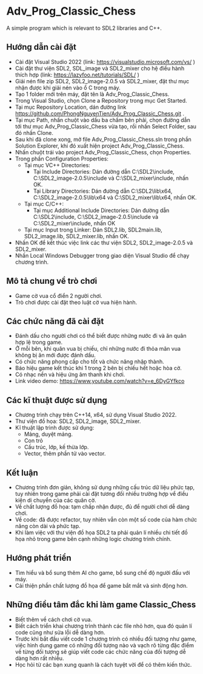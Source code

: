 # Adv_Prog_Classic_Chess
A simple program which is relevant to SDL2 libraries and C++.
## Hướng dẫn cài đặt 
- Cài đặt Visual Studio 2022 (link: https://visualstudio.microsoft.com/vs/ )
- Cài đặt thư viện SDL2, SDL_image và SDL2_mixer cho hệ điều hành thích hợp (link: https://lazyfoo.net/tutorials/SDL/ )
- Giải nén file zip SDL2, SDL2_image-2.0.5 và SDL2_mixer, đặt thư mục nhận được khi giải nén vào ổ C trong máy.
- Tạo 1 folder mới trên máy, đặt tên là Adv_Prog_Classic_Chess.
- Trong Visual Studio, chọn Clone a Repository trong mục Get Started.
- Tại mục Repository Location, dán đường link https://github.com/PhongNguyenTien/Adv_Prog_Classic_Chess.git .
- Tại mục Path, nhấn chuột vào dấu ba chấm bên phải, chọn đường dẫn tới thư mục Adv_Prog_Classic_Chess vừa tạo, rồi nhấn Select Folder, sau đó nhấn Clone.
- Sau khi đã clone xong, mở file Adv_Prog_Classic_Chess.sln trong phần Solution Explorer, khi đó xuất hiện project Adv_Prog_Classic_Chess.
- Nhấn chuột trái vào project Adv_Prog_Classic_Chess, chọn Properties.
- Trong phần Configuration Properties:
  - Tại mục VC++ Directories:
    - Tại Include Directories: Dán đường dẫn C:\SDL2\include, C:\SDL2_image-2.0.5\include và C:\SDL2_mixer\include, nhấn OK.
    - Tại Library Directories: Dán đường dẫn C:\SDL2\lib\x64, C:\SDL2_image-2.0.5\lib\x64 và C:\SDL2_mixer\lib\x64, nhấn OK.
  - Tại mục C/C++: 
    - Tại mục Additional Include Directories: Dán đường dẫn C:\SDL2\include, C:\SDL2_image-2.0.5\include và C:\SDL2_mixer\include, nhấn OK
  - Tại mục Input trong Linker: Dán SDL2.lib, SDL2main.lib, SDL2_image.lib, SDL2_mixer.lib, nhấn OK.
 - Nhấn OK để kết thúc việc link các thư viện SDL2, SDL2_image-2.0.5 và SDL2_mixer.
 - Nhấn Local Windows Debugger trong giao diện Visual Studio để chạy chương trình.
## Mô tả chung về trò chơi
- Game cờ vua cổ điển 2 người chơi.
- Trò chơi được cài đặt theo luật cờ vua hiện hành.
## Các chức năng đã cài đặt
- Đánh dấu cho người chơi có thể biết được những nước đi và ăn quân hợp lệ trong game.
- Ở mỗi bên, khi quân vua bị chiếu, chỉ những nước đi thỏa mãn vua không bị ăn mới được đánh dấu.
- Có chức năng phong cấp cho tốt và chức năng nhập thành.
- Báo hiệu game kết thúc khi 1 trong 2 bên bị chiếu hết hoặc hòa cờ.
- Có nhạc nền và hiệu ứng âm thanh khi chơi.
- Link video demo: https://www.youtube.com/watch?v=e_6DyGYfkco
## Các kĩ thuật được sử dụng
- Chương trình chạy trên C++14, x64, sử dụng Visual Studio 2022.
- Thư viện đồ họa: SDL2, SDL2_image, SDL2_mixer.
- Kĩ thuật lập trình được sử dụng:
  - Mảng, duyệt mảng. 
  - Con trỏ
  - Cấu trúc, lớp, kế thừa lớp.
  - Vector, thêm phần tử vào vector.
## Kết luận
- Chương trình đơn giản, không sử dụng những cấu trúc dữ liệu phức tạp, tuy nhiên trong game phải cài đặt tương đối nhiều trường hợp vể điều kiện di chuyển của các quân cờ.
- Về chất lượng đồ họa: tạm chấp nhận được, đủ để người chơi dễ dàng chơi.
- Về code: đã được refactor, tuy nhiên vẫn còn một số code của hàm chức năng còn dài và phức tạp.
- Khi làm việc với thư viện đồ họa SDL2 ta phải quản lí nhiều chi tiết đồ họa nhỏ trong game bên cạnh những logic chương trình chính.
## Hướng phát triển
- Tìm hiểu và bổ sung thêm AI cho game, bổ sung chế độ người đấu với máy.
- Cải thiện phần chất lượng đồ họa để game bắt mắt và sinh động hơn.
## Những điều tâm đắc khi làm game Classic_Chess
- Biết thêm về cách chơi cờ vua.
- Biết cách triển khai chương trình thành các file nhỏ hơn, qua đó quản lí code cũng như sửa lỗi dễ dàng hơn.
- Trước khi bắt đầu viết code 1 chương trình có nhiều đối tượng như game, việc hình dung game có những đối tượng nào và vạch rõ từng đặc điểm về từng đối tượng sẽ giúp viết code các chức năng của đối tượng dễ dàng hơn rất nhiều.
- Học hỏi từ các bạn xung quanh là cách tuyệt vời để có thêm kiến thức.
